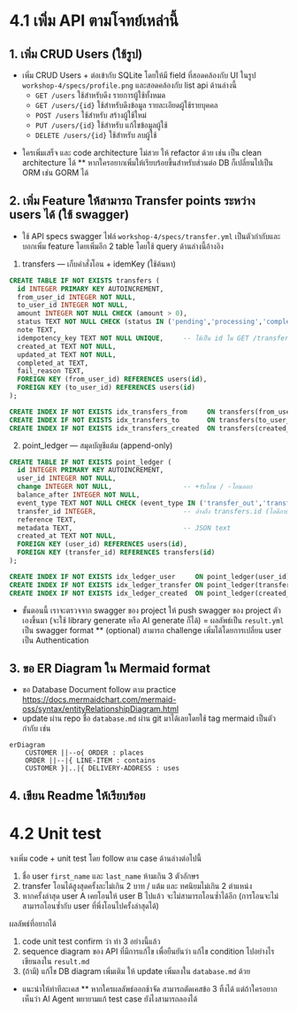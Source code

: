 # 4.1 เพิ่ม API ตามโจทย์เหล่านี้

## 1. เพิ่ม CRUD Users (ใช้รูป)
- เพิ่ม CRUD Users + ต่อเข้ากับ SQLite โดยให้มี field ที่สอดคล้องกับ UI ในรูป `workshop-4/specs/profile.png` และสอดคล้องกับ list api ด้านล่างนี้
  - `GET /users` ใช้สำหรับดึง รายการผู้ใช้ทั้งหมด
  - `GET /users/{id}` ใช้สำหรับดึงข้อมูล รายละเอียดผู้ใช้รายบุคคล
  - `POST /users` ใช้สำหรับ สร้างผู้ใช้ใหม่
  - `PUT /users/{id}` ใช้สำหรับ แก้ไขข้อมูลผู้ใช้
  - `DELETE /users/{id}` ใช้สำหรับ ลบผู้ใช้

* ใครเพิ่มเสร็จ และ code architecture ไม่สวย ให้ refactor ด้วย เช่น เป็น clean architecture ได้
** หากใครอยากเพิ่มให้เรียบร้อยขึ้นสำหรับส่วนต่อ DB ก็เปลี่ยนไปเป็น ORM เช่น GORM ได้

## 2. เพิ่ม Feature ให้สามารถ Transfer points ระหว่าง users ได้ (ใช้ swagger)
- ใช้ API specs swagger ไฟล์ `workshop-4/specs/transfer.yml` เป็นตัวกำกับและบอกเพิ่ม feature โดยเพิ่มอีก 2 table โดยใช้ query ด้านล่างนี้อ้างอิง

1. transfers — เก็บคำสั่งโอน + idemKey (ใช้ค้นหา)
```sql
CREATE TABLE IF NOT EXISTS transfers (
  id INTEGER PRIMARY KEY AUTOINCREMENT,
  from_user_id INTEGER NOT NULL,
  to_user_id INTEGER NOT NULL,
  amount INTEGER NOT NULL CHECK (amount > 0),
  status TEXT NOT NULL CHECK (status IN ('pending','processing','completed','failed','cancelled','reversed')),
  note TEXT,
  idempotency_key TEXT NOT NULL UNIQUE,     -- ใช้เป็น id ใน GET /transfers/{id}
  created_at TEXT NOT NULL,
  updated_at TEXT NOT NULL,
  completed_at TEXT,
  fail_reason TEXT,
  FOREIGN KEY (from_user_id) REFERENCES users(id),
  FOREIGN KEY (to_user_id) REFERENCES users(id)
);

CREATE INDEX IF NOT EXISTS idx_transfers_from     ON transfers(from_user_id);
CREATE INDEX IF NOT EXISTS idx_transfers_to       ON transfers(to_user_id);
CREATE INDEX IF NOT EXISTS idx_transfers_created  ON transfers(created_at);
```

2. point_ledger — สมุดบัญชีแต้ม (append-only)
```sql
CREATE TABLE IF NOT EXISTS point_ledger (
  id INTEGER PRIMARY KEY AUTOINCREMENT,
  user_id INTEGER NOT NULL,
  change INTEGER NOT NULL,                  -- +รับโอน / -โอนออก
  balance_after INTEGER NOT NULL,
  event_type TEXT NOT NULL CHECK (event_type IN ('transfer_out','transfer_in','adjust','earn','redeem')),
  transfer_id INTEGER,                      -- อ้างถึง transfers.id (ไอดีภายใน)
  reference TEXT,
  metadata TEXT,                            -- JSON text
  created_at TEXT NOT NULL,
  FOREIGN KEY (user_id) REFERENCES users(id),
  FOREIGN KEY (transfer_id) REFERENCES transfers(id)
);

CREATE INDEX IF NOT EXISTS idx_ledger_user     ON point_ledger(user_id);
CREATE INDEX IF NOT EXISTS idx_ledger_transfer ON point_ledger(transfer_id);
CREATE INDEX IF NOT EXISTS idx_ledger_created  ON point_ledger(created_at);
```

* ขั้นตอนนี้ เราจะตรวจจาก swagger ของ project ให้ push swagger ของ project ตัวเองขึ้นมา (จะใช้ library generate หรือ AI generate ก็ได้) = ผลลัพธ์เป็น `result.yml` เป็น swagger format
** (optional) สามารถ challenge เพิ่มได้โดยการเปลี่ยน user เป็น Authentication

## 3. ขอ ER Diagram ใน Mermaid format
- ขอ Database Document follow ตาม practice https://docs.mermaidchart.com/mermaid-oss/syntax/entityRelationshipDiagram.html
- update ผ่าน repo ชื่อ `database.md` ผ่าน git มาได้เลย​โดยใช้ tag mermaid เป็นตัวกำกับ เช่น

```mermaid
erDiagram
    CUSTOMER ||--o{ ORDER : places
    ORDER ||--|{ LINE-ITEM : contains
    CUSTOMER }|..|{ DELIVERY-ADDRESS : uses
```

## 4. เขียน Readme ให้เรียบร้อย

# 4.2 Unit test

จงเพิ่ม code + unit test โดย follow ตาม case ด้านล่างต่อไปนี้
1. ชื่อ user `first_name` และ `last_name` ห้ามเกิน 3 ตัวอักษร
2. transfer โอนได้สูงสุดครั้งละไม่เกิน 2 บาท / แต้ม และ ทศนิยมไม่เกิน 2 ตำแหน่ง
3. หากครั้งล่าสุด user A เคยโอนให้ user B ไปแล้ว จะไม่สามารถโอนซ้ำได้อีก (การโอนจะไม่สามารถโอนซ้ำกับ user ที่พึ่งโอนไปครั้งล่าสุดได้)

ผลลัพธ์ที่อยากได้
1. code unit test confirm ว่า ทำ 3 อย่างนี้แล้ว
2. sequence diagram ของ API ที่มีการแก้ไข เพื่อยืนยันว่า แก้ไข condition ไปอย่างไร เขียนลงใน `result.md`
3. (ถ้ามี) แก้ไข DB diagram เพิ่มเติม ให้ update เพิ่มลงใน `database.md` ด้วย

* แนะนำให้ทำทีละเคส
** หากใครผลลัพธ์ออกช้าจัด สามารถตัดเคสข้อ 3 ทิ้งได้ แต่ถ้าใครอยากเห็นว่า AI Agent พยายามแก้ test case ยังไงสามารถลองได้